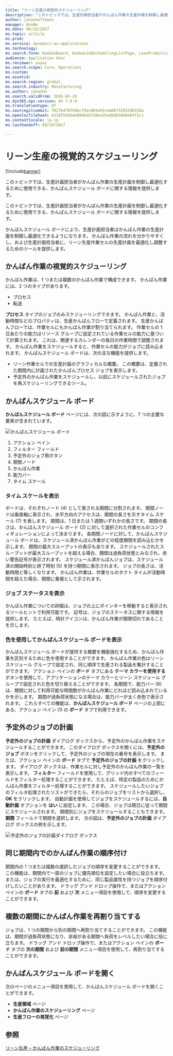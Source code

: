 ```yaml
---
title: "リーン生産の視覚的スケジューリング"
description: "このトピックでは、生産計画担当者がかんばん作業の生産計画を制御し最適化するために使用できる、かんばんスケジュール ボードに関する情報を提供します。"
author: johanhoffmann
manager: AnnBe
ms.date: 06/16/2017
ms.topic: article
ms.prod: 
ms.service: dynamics-ax-applications
ms.technology: 
ms.search.form: KanbanBoard, KanbanJobSchedulingListPage, LeanProductionFlowVisualization
audience: Application User
ms.reviewer: yuyus
ms.search.scope: Core, Operations
ms.custom: 
ms.assetid: 
ms.search.region: global
ms.search.industry: Manufacturing
ms.author: johanho
ms.search.validFrom: 2016-02-28
ms.dyn365.ops.version: AX 7.0.0
ms.translationtype: HT
ms.sourcegitcommit: f827b4787506cfdec8b9a91c4a68f3293190158a
ms.openlocfilehash: 6218f54364e096bdd718ea35edb0b3666e65f2c1
ms.contentlocale: ja-jp
ms.lasthandoff: 09/29/2017

---
```


# <a name="visual-scheduling-for-lean-manufacturing"></a>リーン生産の視覚的スケジューリング

[!include[banner](../includes/banner.md)]


このトピックでは、生産計画担当者がかんばん作業の生産計画を制御し最適化するために使用できる、かんばんスケジュール ボードに関する情報を提供します。

このトピックでは、生産計画担当者がかんばん作業の生産計画を制御し最適化するために使用できる、かんばんスケジュール ボードに関する情報を提供します。

かんばんスケジュール ボードにより、生産計画担当者はかんばん作業の生産計画を制御し最適化できるようになります。 かんばん作業の流れを分かりやすくし、および生産計画担当者に、リーン生産作業セルの生産計画を最適化し調整するためのツールを提供します。

## <a name="visual-scheduling-of-kanban-jobs"></a>かんばん作業の視覚的スケジューリング
かんばん作業は、1 つまたは複数のかんばん作業で構成できます。 かんばん作業には、2 つのタイプがあります。

-   プロセス
-   転送

**プロセス** タイプのジョブのみスケジューリングできます。 かんばん作業と、活動時間などのプロパティは、生産かんばんフローで定義されます。 生産かんばんフローでは、作業セルにもかんばん作業が割り当てられます。 作業セルの 1 日あたりの能力はリソース グループに設定されている作業セルの能力に基づいて計算されます。 これは、関連するカレンダーの毎日の作業時間で調整されます。 かんばん作業をスケジュールすると、作業セルの能力がジョブに読み込まれます。 かんばんスケジュール ボードは、次の主な機能を提供します。

-   リーン作業セルでの生産計画のグラフィカルな概要。 この概要は、定義された期間内に計画されたかんばんプロセス ジョブを表示します。
-   予定外のかんばん作業をスケジュールし、以前にスケジュールされたジョブを再スケジューリングできるツール。

## <a name="kanban-schedule-board"></a>かんばんスケジュール ボード
**かんばんスケジュール ボード** ページには、次の図に示すように、7 つの主要な要素が含まれています。 

![かんばんスケジュール ボード](./media/kanban-schedule-board-1024x554.png)
1.  アクション ペイン
2.  フィルター フィールド
3.  予定外のジョブ用ボタン
4.  期間ノード
5.  かんばん作業
6.  能力バー
7.  タイム スケール

### <a name="view-the-time-scale"></a>タイム スケールを表示

ボードは、それぞれノード (4) として表される期間に分割されます。 期間ノードは垂直軸に表示され、水平方向のアクセスは、期間の長さを示すタイム スケール (7) を表します。 期間は、1 日または 1 週間いずれかの長さです。 期間の長さは、かんばんスケジュール ボード (2) に対して選択された作業セルのコンフィギュレーションによって決まります。 各期間ノードに対して、かんばんスケジュール ボードは、スケジュール済かんばん作業がどの程度期間を読み込むかを示します。 期間の最大スループットの表示もあります。 スケジュールされたスループットが最大スループットを超える場合、期間は過負荷状態とみなされ、赤い警告記号が表示されます。 スケジュール済かんばんジョブは、スケジュール済の開始時刻と終了時刻 (5) を持つ期間に表示されます。 ジョブの長さは、活動時間と等しくなります。 かんばん作業は、作業セルのタクト タイムが活動時間を超えた場合、期間に重複として示されます。

### <a name="view-job-status"></a>ジョブ ステータスを表示

かんばん作業についての詳細は、ジョブの上にポインターを移動すると表示されるツールヒントで利用可能です。 記号は、ジョブのステータスに関する情報を提供します。 たとえば、時計アイコンは、かんばん作業が期限切れであることを示します。

### <a name="use-colors-to-view-the-kanban-schedule-board"></a>色を使用してかんばんスケジュール ボードを表示

かんばんスケジュール ボードが提供する概要を機能強化するため、かんばん作業を区別するために色を使用することができます。 かんばん作業の色はリーン スケジュール グループで設定され、同じ順序で生産される製品を集計することができます。 アクション ペインの **ボード** タブにある **テーマ カラーを使用する** ボタンを使用して、アプリケーションのテーマ カラーとリーン スケジュール グループで設定された色を切り替えることができます。 各期間で、能力バー (6) は、期間に対して利用可能な時間数がかんばん作業にどれほど読み込まれているかを示します。 期間が過負荷状態になる場合は、能力バーが太く赤色で表示されます。 これらすべての機能は、**かんばんスケジュール ボード** ページの上部にある、アクション ペイン (1) の **ボード** タブで利用できます。

## <a name="plan-unplanned-jobs"></a>予定外のジョブの計画
**予定外のジョブの計画** ダイアログ ボックスから、予定外のかんばん作業をスケジュールすることができます。 このダイアログ ボックスを開くには、**予定外のジョブ** ボタンをクリックして、予定外のジョブの現在の番号を表示します。 または、アクション ペインの **ボード** タブで **予定外のジョブの計画** をクリックします。 ダイアログ ボックスは、作業セルに対し予定外のかんばん作業の一覧を表示します。 **フィルター** フィールドを使用して、グリッド内のすべてのフィールドをフィルター処理することができます。 たとえば、特定の製品のためにかんばん作業をフィルター処理することができます。 スケジュールしたいジョブのフィルタ処理されたリストができたら、それらのジョブをリストから選択し、**OK** をクリックします。 自動計画を使用してジョブをスケジュールするには、**自動計画** オプションを **はい** に設定します。 この場合、ジョブは期日に従って期間にスケジュールされます。 期間別にジョブをスケジュールすることもできます。 **期間** フィールドで期間を選択します。 次の図は、**予定外のジョブの計画** ダイアログ ボックスの例を示します。 

![予定外のジョブの計画ダイアログ ボックス](./media/plan-unplanned-jobs-1024x564.png)

## <a name="sequence-kanban-jobs-within-the-same-period"></a>同じ期間内でのかんばん作業の順序付け
期間内の 1 つまたは複数の選択したジョブの順序を変更することができます。 この機能は、期間内で一部のジョブに優先順位を設定したい場合に役立ちます。 または、ジョブの実行を最適化するために、同じ製品属性を持つジョブを順序付けしたいことがあります。 ドラッグ アンド ドロップ操作で、またはアクション ペインの **ボード** タブの **前** および **次** メニュー項目を使用して、順序を変更することができます。

## <a name="reassign-kanban-jobs-across-periods"></a>複数の期間にかんばん作業を再割り当てする
ジョブは、1 つの期間から別の期間へ再割り当てすることができます。 この機能は、期間が過負荷状態になり、余裕がある期間へ負荷をレベルしたい場合に役に立ちます。 ドラッグ アンド ドロップ操作で、またはアクション ペインの **ボード** タブの **次の期間** および **前の期間** メニュー項目を使用して、再割り当てすることができます。

## <a name="open-the-kanban-schedule-board"></a>かんばんスケジュール ボードを開く
次のページのメニュー項目を使用して、かんばんスケジュール ボードを開くことができます。

-   **生産領域** ページ
-   **かんばん作業のスケジューリング** ページ
-   **生産フローの視覚化** ページ


<a name="see-also"></a>参照
--------

[リーン生産 – かんばん作業のスケジューリング](lean-manufacturing-kanban-job-scheduling.md)



